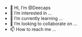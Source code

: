- 👋 Hi, I’m @Deecaps
- 👀 I’m interested in ...
- 🌱 I’m currently learning ...
- 💞️ I’m looking to collaborate on ...
- 📫 How to reach me ...

<!---
Deecaps/Deecaps is a ✨ special ✨ repository because its `README.md` (this file) appears on your GitHub profile.
You can click the Preview link to take a look at your changes.
--->
